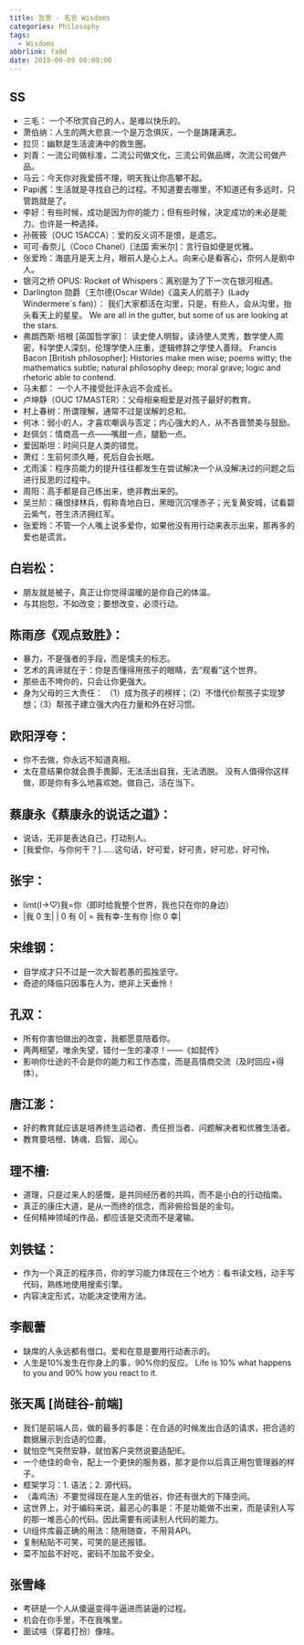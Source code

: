 ```yaml
---
title: 哲思 - 名言 Wisdoms
categories: Philosophy
tags:
  - Wisdoms
abbrlink: fa0d
date: 2019-09-09 00:09:00
---
```


## SS

- 三毛： 一个不欣赏自己的人，是难以快乐的。
- 萧伯纳：人生的两大悲哀:一个是万念俱灰，一个是踌躇满志。
- 拉贝：幽默是生活波涛中的救生圈。
- 刘青：一流公司做标准，二流公司做文化，三流公司做品牌，次流公司做产品。
- 马云：今天你对我爱搭不理，明天我让你高攀不起。
- Papi酱：生活就是寻找自己的过程。不知道要去哪里，不知道还有多远时，只管跑就是了。
- 李好：有些时候，成功是因为你的能力；但有些时候，决定成功的未必是能力。也许是一种选择。
- 孙筱筱（OUC 15ACCA）：爱的反义词不是恨，是遗忘。
- 可可·香奈儿（Coco Chanel）[法国 索米尔]：言行自如便是优雅。
- 张爱玲：海底月是天上月，眼前人是心上人。向来心是看客心，奈何人是剧中人。
- 银河之桥 OPUS: Rocket of Whispers：离别是为了下一次在银河相遇。
- Darlington 勋爵（王尔德(Oscar Wilde)《温夫人的扇子》(Lady Windermere`s fan)）：
  我们大家都活在沟里，只是，有些人，会从沟里，抬头看天上的星星。
  We are all in the gutter, but some of us are looking at the stars.
- 弗朗西斯·培根 [英国哲学家]：
  读史使人明智，读诗使人灵秀，数学使人周密，科学使人深刻，伦理学使人庄重，逻辑修辞之学使人善辩。
  Francis Bacon [British philosopher]: Histories make men wise; poems witty; the mathematics subtle; natural philosophy deep; moral grave; logic and rhetoric able to contend.
- 马未都： 一个人不接受批评永远不会成长。
- 卢坤静（OUC 17MASTER）：父母相亲相爱是对孩子最好的教育。
- 村上春树：所谓理解，通常不过是误解的总和。
- 何冰：弱小的人，才喜欢嘲讽与否定；内心强大的人，从不吝啬赞美与鼓励。
- 赵佩剑：情商高一点——嘴甜一点，腿勤一点。
- 爱因斯坦：时间只是人类的错觉。
- 萧红：生前何须久睡，死后自会长眠。
- 尤雨溪：程序员能力的提升往往都发生在尝试解决一个从没解决过的问题之后进行反思的过程中。
- 周阳：高手都是自己练出来，绝非教出来的。
- 吴兰阶：痛恨绿林兵，假称青地白日，黑暗沉沉埋赤子；光复黄安城，试看碧云紫气，苍生济济拥红军。
- 张爱玲：不管一个人嘴上说多爱你，如果他没有用行动来表示出来，那再多的爱也是谎言。

## 白岩松：

- 朋友就是被子，真正让你觉得温暖的是你自己的体温。
- 与其抱怨，不如改变；要想改变，必须行动。

## 陈雨彦《观点致胜》：

- 暴力，不是强者的手段，而是懦夫的标志。
- 艺术的真谛就在于：你是否懂得用孩子的眼睛，去“观看”这个世界。
- 那些击不垮你的，只会让你更强大。
- 身为父母的三大责任：
  （1）成为孩子的榜样；（2）不惜代价帮孩子实现梦想；（3）帮孩子建立强大内在力量和外在好习惯。

## 欧阳浮夸：

- 你不去做，你永远不知道真相。
- 太在意结果你就会畏手畏脚，无法活出自我，无法洒脱。
  没有人值得你这样做，即是你有多么地喜欢她。做自己，活在当下。

## 蔡康永《蔡康永的说话之道》：

- 说话，无非是表达自己，打动别人。
- [我爱你，与你何干？]……这句话，好可爱，好可贵，好可悲，好可怜。

## 张宇：

- limt(I→⁡♡)⁡我=你（即时给我整个世界，我也只在你的身边）
- |我 0 生|
  | 0 有 0| = 我有幸-生有你
  |你 0 幸|

## 宋维钢：

- 自学成才只不过是一次大智若愚的孤独坚守。
- 奇迹的降临只因事在人为，绝非上天垂怜！

## 孔双：

- 所有你害怕做出的改变，我都愿意陪着你。
- 两两相望，唯余失望，错付一生的凄凉！——《如懿传》
- 影响你仕途的不会是你的能力和工作态度，而是高情商交流（及时回应+得体）。

## 唐江澎：

- 好的教育就应该是培养终生运动者、责任担当者、问题解决者和优雅生活者。
- 教育要培根、铸魂、启智、润心。

## 理不槽:

- 道理，只是过来人的感慨，是共同经历者的共鸣，而不是小白的行动指南。
- 真正的康庄大道，是从一而终的信念，而非俯拾皆是的金句。
- 任何精神领域的作品，都应该是交流而不是灌输。

## 刘铁锰：

- 作为一个真正的程序员，你的学习能力体现在三个地方：看书读文档，动手写代码，熟练地使用搜索引擎。
- 内容决定形式，功能决定使用方法。

## 李靓蕾

- 缺席的人永远都有借口。爱和在意是要用行动表示的。
- 人生是10%发生在你身上的事，90%你的反应。
  Life is 10% what happens to you and 90% how you react to it.

## 张天禹 [尚硅谷-前端]

- 我们是前端人员，做的最多的事是：在合适的时候发出合适的请求，把合适的数据展示到合适的位置。
- 就怕空气突然安静，就怕客户突然说要适配IE。
- 一个绝佳的命令，配上一个更快的服务器，那才是你以后真正用包管理器的样子。
- 框架学习：1. 语法；2. 源代码。
- （毒鸡汤）不要觉得现在是人生的低谷，你还有很大的下降空间。
- 这世界上，对于编码来说，最恶心的事是：不是功能做不出来，而是读别人写的那一堆恶心的代码。因此需要有阅读别人代码的能力。
- UI组件库最正确的用法：随用随查，不用背API。
- 复制粘贴不可笑，可笑的是还报错。
- 菜不加盐不好吃，密码不加盐不安全。

## 张雪峰

- 考研是一个人从傻逼变得牛逼进而装逼的过程。
- 机会在你手里，不在我嘴里。
- 面试啥（穿着打扮）像啥。
